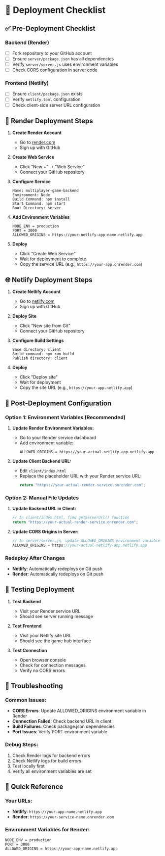 # 🚀 Deployment Checklist

## ✅ Pre-Deployment Checklist

### Backend (Render)
- [ ] Fork repository to your GitHub account
- [ ] Ensure `server/package.json` has all dependencies
- [ ] Verify `server/server.js` uses environment variables
- [ ] Check CORS configuration in server code

### Frontend (Netlify)
- [ ] Ensure `client/package.json` exists
- [ ] Verify `netlify.toml` configuration
- [ ] Check client-side server URL configuration

## 🔧 Render Deployment Steps

1. **Create Render Account**
   - Go to [render.com](https://render.com)
   - Sign up with GitHub

2. **Create Web Service**
   - Click "New +" → "Web Service"
   - Connect your GitHub repository

3. **Configure Service**
   ```
   Name: multiplayer-game-backend
   Environment: Node
   Build Command: npm install
   Start Command: npm start
   Root Directory: server
   ```

4. **Add Environment Variables**
   ```
   NODE_ENV = production
   PORT = 3000
   ALLOWED_ORIGINS = https://your-netlify-app-name.netlify.app
   ```

5. **Deploy**
   - Click "Create Web Service"
   - Wait for deployment to complete
   - Copy the service URL (e.g., `https://your-app.onrender.com`)

## 🌐 Netlify Deployment Steps

1. **Create Netlify Account**
   - Go to [netlify.com](https://netlify.com)
   - Sign up with GitHub

2. **Deploy Site**
   - Click "New site from Git"
   - Connect your GitHub repository

3. **Configure Build Settings**
   ```
   Base directory: client
   Build command: npm run build
   Publish directory: client
   ```

4. **Deploy**
   - Click "Deploy site"
   - Wait for deployment
   - Copy the site URL (e.g., `https://your-app.netlify.app`)

## 🔄 Post-Deployment Configuration

### Option 1: Environment Variables (Recommended)

1. **Update Render Environment Variables:**
   - Go to your Render service dashboard
   - Add environment variable:
     ```
     ALLOWED_ORIGINS = https://your-actual-netlify-app.netlify.app
     ```

2. **Update Client Backend URL:**
   - Edit `client/index.html`
   - Replace the placeholder URL with your Render service URL:
     ```javascript
     return "https://your-actual-render-service.onrender.com";
     ```

### Option 2: Manual File Updates

1. **Update Backend URL in Client:**
   ```javascript
   // In client/index.html, find getServerUrl() function
   return "https://your-actual-render-service.onrender.com";
   ```

2. **Update CORS Origins in Server:**
   ```javascript
   // In server/server.js, update ALLOWED_ORIGINS environment variable
   ALLOWED_ORIGINS = https://your-actual-netlify-app.netlify.app
   ```

### Redeploy After Changes
- **Netlify**: Automatically redeploys on Git push
- **Render**: Automatically redeploys on Git push

## 🧪 Testing Deployment

1. **Test Backend**
   - Visit your Render service URL
   - Should see server running message

2. **Test Frontend**
   - Visit your Netlify site URL
   - Should see the game hub interface

3. **Test Connection**
   - Open browser console
   - Check for connection messages
   - Verify no CORS errors

## 🚨 Troubleshooting

### Common Issues:
- **CORS Errors**: Update ALLOWED_ORIGINS environment variable in Render
- **Connection Failed**: Check backend URL in client
- **Build Failures**: Check package.json dependencies
- **Port Issues**: Verify PORT environment variable

### Debug Steps:
1. Check Render logs for backend errors
2. Check Netlify logs for build errors
3. Test locally first
4. Verify all environment variables are set

## 📝 Quick Reference

### Your URLs:
- **Netlify**: `https://your-app-name.netlify.app`
- **Render**: `https://your-service-name.onrender.com`

### Environment Variables for Render:
```
NODE_ENV = production
PORT = 3000
ALLOWED_ORIGINS = https://your-app-name.netlify.app
``` 